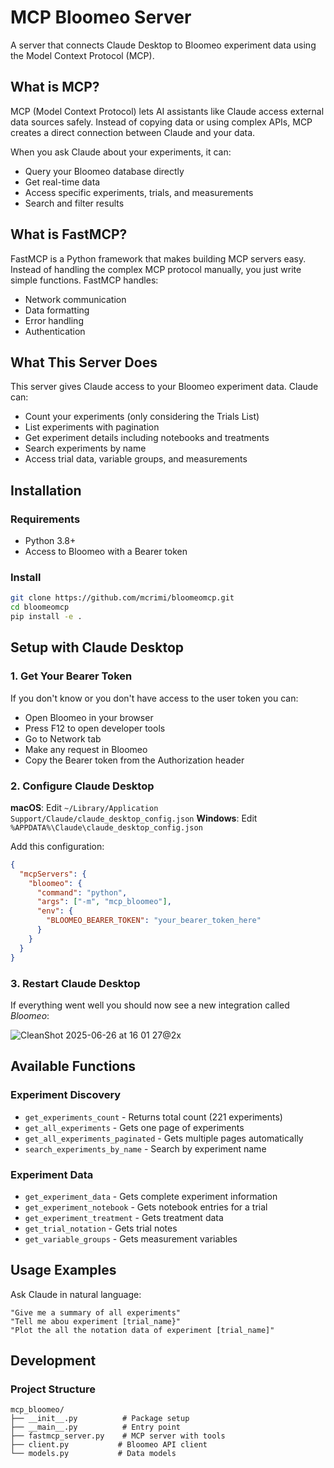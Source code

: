 # MCP Bloomeo Server

A server that connects Claude Desktop to Bloomeo experiment data using the Model Context Protocol (MCP).

## What is MCP?

MCP (Model Context Protocol) lets AI assistants like Claude access external data sources safely. Instead of copying data or using complex APIs, MCP creates a direct connection between Claude and your data.

When you ask Claude about your experiments, it can:
- Query your Bloomeo database directly
- Get real-time data
- Access specific experiments, trials, and measurements
- Search and filter results

## What is FastMCP?

FastMCP is a Python framework that makes building MCP servers easy. Instead of handling the complex MCP protocol manually, you just write simple functions. FastMCP handles:
- Network communication
- Data formatting  
- Error handling
- Authentication

## What This Server Does

This server gives Claude access to your Bloomeo experiment data. Claude can:
- Count your experiments (only considering the Trials List)
- List experiments with pagination
- Get experiment details including notebooks and treatments
- Search experiments by name
- Access trial data, variable groups, and measurements

## Installation

### Requirements
- Python 3.8+
- Access to Bloomeo with a Bearer token

### Install
```bash
git clone https://github.com/mcrimi/bloomeomcp.git
cd bloomeomcp
pip install -e .
```

## Setup with Claude Desktop

### 1. Get Your Bearer Token

If you don't know or you don't have access to the user token you can:

- Open Bloomeo in your browser
- Press F12 to open developer tools
- Go to Network tab
- Make any request in Bloomeo
- Copy the Bearer token from the Authorization header

### 2. Configure Claude Desktop

**macOS**: Edit `~/Library/Application Support/Claude/claude_desktop_config.json`
**Windows**: Edit `%APPDATA%\Claude\claude_desktop_config.json`

Add this configuration:
```json
{
  "mcpServers": {
    "bloomeo": {
      "command": "python",
      "args": ["-m", "mcp_bloomeo"],
      "env": {
        "BLOOMEO_BEARER_TOKEN": "your_bearer_token_here"
      }
    }
  }
}
```

### 3. Restart Claude Desktop

If everything went well you should now see a new integration called *Bloomeo*:

![CleanShot 2025-06-26 at 16 01 27@2x](https://github.com/user-attachments/assets/d6bf3a63-239f-4e83-8c1d-17af28a56f83)


## Available Functions

### Experiment Discovery
- `get_experiments_count` - Returns total count (221 experiments)
- `get_all_experiments` - Gets one page of experiments  
- `get_all_experiments_paginated` - Gets multiple pages automatically
- `search_experiments_by_name` - Search by experiment name

### Experiment Data
- `get_experiment_data` - Gets complete experiment information
- `get_experiment_notebook` - Gets notebook entries for a trial
- `get_experiment_treatment` - Gets treatment data
- `get_trial_notation` - Gets trial notes
- `get_variable_groups` - Gets measurement variables

## Usage Examples

Ask Claude in natural language:

```
"Give me a summary of all experiments"
"Tell me abou experiment [trial_name}"
"Plot the all the notation data of experiment [trial_name]"
```


## Development

### Project Structure
```
mcp_bloomeo/
├── __init__.py          # Package setup
├── __main__.py          # Entry point  
├── fastmcp_server.py    # MCP server with tools
├── client.py           # Bloomeo API client
└── models.py           # Data models
```

